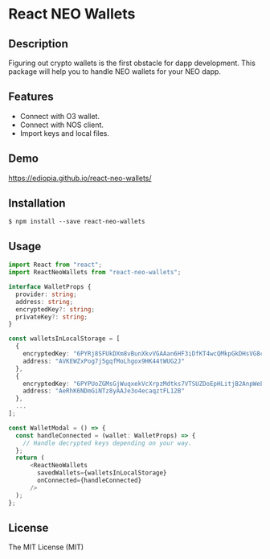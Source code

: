 # React NEO Wallets

## Description

Figuring out crypto wallets is the first obstacle for dapp development. This package will help you to handle NEO wallets for your NEO dapp.

## Features

- Connect with O3 wallet.
- Connect with NOS client.
- Import keys and local files.

## Demo

https://ediopia.github.io/react-neo-wallets/

## Installation

```
$ npm install --save react-neo-wallets
```

## Usage

```typescript
import React from "react";
import ReactNeoWallets from "react-neo-wallets";

interface WalletProps {
  provider: string;
  address: string;
  encryptedKey?: string;
  privateKey?: string;
}

const walletsInLocalStorage = [
  {
    encryptedKey: "6PYRj8SFUkDXm8vBunXkvVGAAan6HF3iDfKT4wcQMkpGkDHsVG8cbD9eSi",
    address: "AVKEWZxPog7j5gqfMoLhgox9HK44tWUG2J"
  },
  {
    encryptedKey: "6PYPUoZGMsGjWuqxekVcXrpzMdtks7VTSUZDoEpHLitjB2AnpWeLbpk2Dp",
    address: "AeRhK6NDmGiNTz8yAAJe3o4ecaqztFL12B"
  },
  ...
];

const WalletModal = () => {
  const handleConnected = (wallet: WalletProps) => {
    // Handle decrypted keys depending on your way.
  };
  return (
	  <ReactNeoWallets
	    savedWallets={walletsInLocalStorage}
	    onConnected={handleConnected}
	  />
  );
};
```
 
## License
 
The MIT License (MIT)
